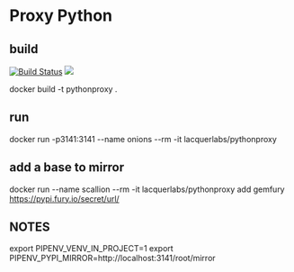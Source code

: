# Proxy Python

## build

[![Build Status](https://drone.whamcat.com/api/badges/LacquerLabs/pythonproxy/status.svg)](https://drone.whamcat.com/LacquerLabs/pythonproxy)
[![](https://images.microbadger.com/badges/version/lacquerlabs/pythonproxy.svg)](https://microbadger.com/images/lacquerlabs/pythonproxy "Get your own version badge on microbadger.com")

docker build -t pythonproxy .

## run

docker run -p3141:3141 --name onions --rm -it lacquerlabs/pythonproxy

## add a base to mirror

docker run --name scallion --rm -it lacquerlabs/pythonproxy add gemfury https://pypi.fury.io/secret/url/

## NOTES

export PIPENV_VENV_IN_PROJECT=1
export PIPENV_PYPI_MIRROR=http://localhost:3141/root/mirror

